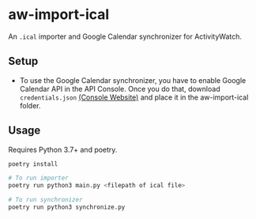 aw-import-ical
==============

An `.ical` importer and Google Calendar synchronizer for ActivityWatch.

## Setup

* To use the Google Calendar synchronizer, you have to enable Google Calendar API in the API Console. Once you do that, download `credentials.json` [(Console Website)](https://console.developers.google.com/) and place it in the aw-import-ical folder.

## Usage

Requires Python 3.7+ and poetry.

```sh
poetry install

# To run importer
poetry run python3 main.py <filepath of ical file>

# To run synchronizer
poetry run python3 synchronize.py
```
